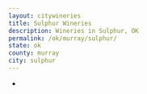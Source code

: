 ```yaml
---
layout: citywineries
title: Sulphur Wineries
description: Wineries in Sulphur, OK
permalink: /ok/murray/sulphur/
state: ok
county: murray
city: sulphur
---
```

-
